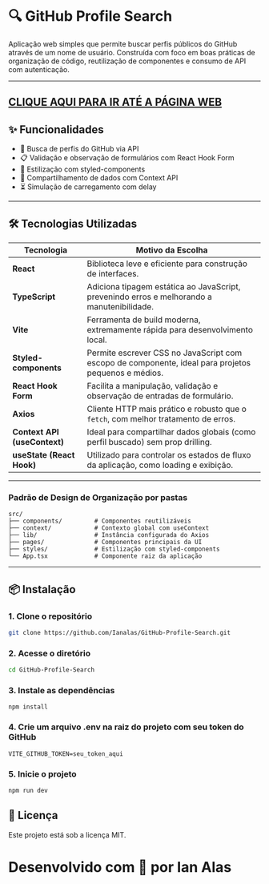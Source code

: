 # 🔍 GitHub Profile Search

Aplicação web simples que permite buscar perfis públicos do GitHub através de um nome de usuário. Construída com foco em boas práticas de organização de código, reutilização de componentes e consumo de API com autenticação.

---

## [CLIQUE AQUI PARA IR ATÉ A PÁGINA WEB](git-hub-profile-search-five.vercel.app)

## ✨ Funcionalidades

- 🔎 Busca de perfis do GitHub via API
- 📋 Validação e observação de formulários com React Hook Form
- 🎨 Estilização com styled-components
- 🔄 Compartilhamento de dados com Context API
- ⏳ Simulação de carregamento com delay

---

## 🛠️ Tecnologias Utilizadas

| Tecnologia        | Motivo da Escolha                                                                 |
|-------------------|----------------------------------------------------------------------------------|
| **React**         | Biblioteca leve e eficiente para construção de interfaces.              |
| **TypeScript**    | Adiciona tipagem estática ao JavaScript, prevenindo erros e melhorando a manutenibilidade.     |
| **Vite**          | Ferramenta de build moderna, extremamente rápida para desenvolvimento local.     |
| **Styled-components** | Permite escrever CSS no JavaScript com escopo de componente, ideal para projetos pequenos e médios. |
| **React Hook Form** | Facilita a manipulação, validação e observação de entradas de formulário.        |
| **Axios**         | Cliente HTTP mais prático e robusto que o `fetch`, com melhor tratamento de erros.|
| **Context API (useContext)** | Ideal para compartilhar dados globais (como perfil buscado) sem prop drilling.      |
| **useState (React Hook)** | Utilizado para controlar os estados de fluxo da aplicação, como loading e exibição.   |

---

### Padrão de Design de Organização por pastas

```
src/
├── components/         # Componentes reutilizáveis
├── context/            # Contexto global com useContext
├── lib/                # Instância configurada do Axios
├── pages/              # Componentes principais da UI
├── styles/             # Estilização com styled-components
└── App.tsx             # Componente raiz da aplicação
```


---

## 📦 Instalação

### 1. Clone o repositório

```bash
git clone https://github.com/Ianalas/GitHub-Profile-Search.git
```
### 2. Acesse o diretório
```bash
cd GitHub-Profile-Search
```
### 3. Instale as dependências
```npm
npm install
```
### 4. Crie um arquivo .env na raiz do projeto com seu token do GitHub

```
VITE_GITHUB_TOKEN=seu_token_aqui
```

### 5. Inicie o projeto

```bash
npm run dev
```

## 📄 Licença
Este projeto está sob a licença MIT.

# Desenvolvido com 💙 por Ian Alas
